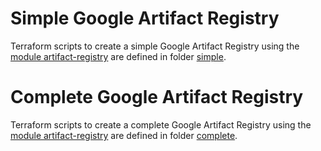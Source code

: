# Simple Google Artifact Registry

Terraform scripts to create a simple Google Artifact Registry using the [module artifact-registry](..) are defined in folder [simple](simple).

# Complete Google Artifact Registry

Terraform scripts to create a complete Google Artifact Registry using the [module artifact-registry](..) are defined in folder [complete](complete).
